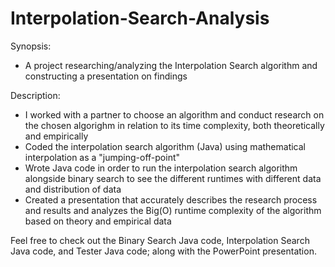 # Interpolation-Search-Analysis

Synopsis:
- A project researching/analyzing the Interpolation Search algorithm and constructing a presentation on findings

Description:
- I worked with a partner to choose an algorithm and conduct research on the chosen algorighm in relation to its time complexity, both theoretically and empirically
- Coded the interpolation search algorithm (Java) using mathematical interpolation as a "jumping-off-point"
- Wrote Java code in order to run the interpolation search algorithm alongside binary search to see the different runtimes with different data and distribution of data
- Created a presentation that accurately describes the research process and results and analyzes the Big(O) runtime complexity of the algorithm based on theory and empirical data

Feel free to check out the Binary Search Java code, Interpolation Search Java code, and Tester Java code; along with the PowerPoint presentation.
